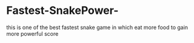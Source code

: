 # Fastest-SnakePower-
this is one of the best fastest snake game in which eat more food to gain more powerful score
